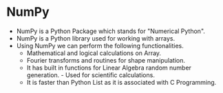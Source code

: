 # NumPy

- NumPy is a Python Package which stands for "Numerical Python".
- NumPy is a Python library used for working with arrays.
- Using NumPy we can perform the following functionalities.<br>
  - Mathematical and logical calculations on Array.
  - Fourier transforms and routines for shape manipulation.
  - It has built in functions for Linear Algebra random number generation. - Used for scientific calculations.
  - It is faster than Python List as it is associated with C Programming.
